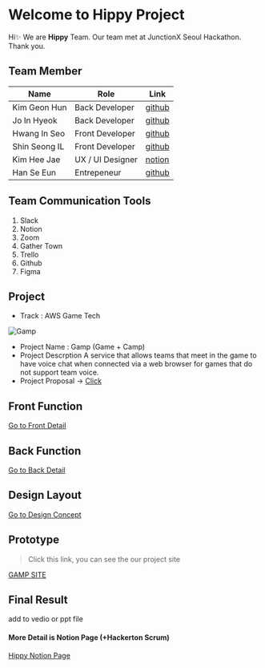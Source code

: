 # Welcome to Hippy Project
Hi✨ We are **Hippy** Team.
Our team met at JunctionX Seoul Hackathon.
Thank you. 

## Team Member
| Name | Role	| Link |
|-----|-----|-----|
| Kim Geon Hun | Back Developer | [github](https://github.com/DNATUNA)
| Jo In Hyeok | Back Developer  | [github](https://github.com/InHyeok-J)
| Hwang In Seo | Front Developer | [github](https://github.com/sjsjsj1246)
| Shin Seong IL | Front Developer | [github](https://github.com/Seongil-Shin)
| Kim Hee Jae | UX / UI Designer | [notion](https://www.notion.so/Hi-I-m-Heejae-a-UX-UI-designer-abf2b44169db4877bb2ed52c10f9075b)
| Han Se Eun | Entrepeneur | [github](https://github.com/seeys)

## Team Communication Tools
1. Slack
2. Notion
3. Zoom
4. Gather Town
5. Trello
6. Github
7. Figma
## Project
+ Track : AWS Game Tech

![Gamp](https://s3.us-west-2.amazonaws.com/secure.notion-static.com/091a03ed-9a52-4855-b6b3-1ec19a717a99/Group_213.png?X-Amz-Algorithm=AWS4-HMAC-SHA256&X-Amz-Credential=AKIAT73L2G45O3KS52Y5%2F20210522%2Fus-west-2%2Fs3%2Faws4_request&X-Amz-Date=20210522T225212Z&X-Amz-Expires=86400&X-Amz-Signature=b65cb91c7e10d1a3189f06423064d9fd6e3f694c2a4192cf297874a99d8b7e79&X-Amz-SignedHeaders=host&response-content-disposition=filename%20%3D%22Group_213.png%22)
+ Project Name : Gamp (Game + Camp)
+ Project Descrption 
	A service that allows teams that meet in the game to have voice chat when connected via a web browser for games that do not support team voice.
+ Project Proposal -> [Click](https://www.notion.so/What-is-Gamp-02d543129a5d4e78aac151881b7343e8)
## Front Function
[Go to Front Detail](./Front.md)
## Back Function
[Go to Back Detail](./Back.md)
## Design Layout
[Go to Design Concept](./Design.md)
## Prototype
> Click this link, you can see the our project site

[GAMP SITE](https://gamp.dnatuna.fun/)
## Final Result
add to vedio or ppt file
#### More Detail is Notion Page (+Hackerton Scrum)
[Hippy Notion Page](https://www.notion.so/JunctionX-Seoul-2021-Hackathon-2acaae276eec48ac9419212d41db9a3c)